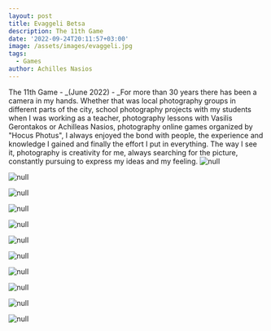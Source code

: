 ```yaml
---
layout: post
title: Evaggeli Betsa
description: The 11th Game
date: '2022-09-24T20:11:57+03:00'
image: /assets/images/evaggeli.jpg
tags:
  - Games
author: Achilles Nasios
---
```

The 11th Game -
_(June 2022) - _For more than 30 years there has been a camera in my hands. Whether that was local photography groups in different parts of the city, school photography projects with my students when I was working as a teacher, photography lessons with Vasilis Gerontakos or Achilleas Nasios, photography online games organized by "Hocus Photus", I always enjoyed the bond with people, the experience and knowledge I gained and finally the effort I put in everything. The way I see it, photography is creativity for me, always searching for the picture, constantly pursuing to express my ideas and my feeling.
![null](/assets/images/betsae_1.jpg)

![null](/assets/images/betsae_2.jpg)

![null](/assets/images/betsae_3.jpg)

![null](/assets/images/betsae_4.jpg)

![null](/assets/images/betsae_5.jpg)

![null](/assets/images/betsae_6.jpg)

![null](/assets/images/betsae_7.jpg)

![null](/assets/images/betsae_8.jpg)

![null](/assets/images/betsae_9.jpg)

![null](/assets/images/betsae_10.jpg)

![null](/assets/images/betsae_11.jpg)
